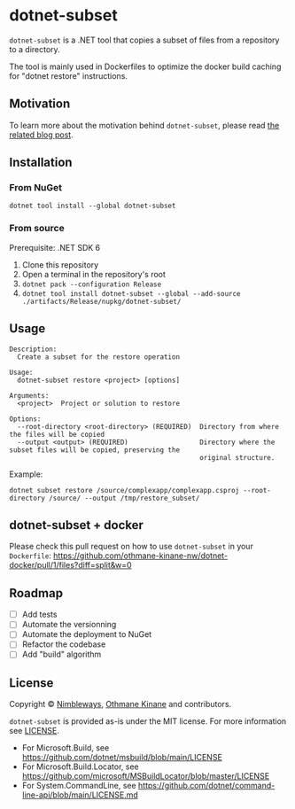 # dotnet-subset

`dotnet-subset` is a .NET tool that copies a subset of files from a repository to a directory.

The tool is mainly used in Dockerfiles to optimize the docker build caching for "dotnet restore" instructions.

## Motivation

To learn more about the motivation behind `dotnet-subset`, please read [the related blog post](https://blog.nimbleways.com/p/45d44a69-5460-4fb3-aacb-be7419b27aad/).

## Installation
### From NuGet
```
dotnet tool install --global dotnet-subset
```
### From source
Prerequisite: .NET SDK 6

1. Clone this repository
2. Open a terminal in the repository's root
3. `dotnet pack --configuration Release`
4. `dotnet tool install dotnet-subset --global --add-source ./artifacts/Release/nupkg/dotnet-subset/`

## Usage
```
Description:
  Create a subset for the restore operation

Usage:
  dotnet-subset restore <project> [options]

Arguments:
  <project>  Project or solution to restore

Options:
  --root-directory <root-directory> (REQUIRED)  Directory from where the files will be copied
  --output <output> (REQUIRED)                  Directory where the subset files will be copied, preserving the
                                                original structure.
```

Example:
```
dotnet subset restore /source/complexapp/complexapp.csproj --root-directory /source/ --output /tmp/restore_subset/
```

## dotnet-subset + docker
Please check this pull request on how to use `dotnet-subset` in your `Dockerfile`: https://github.com/othmane-kinane-nw/dotnet-docker/pull/1/files?diff=split&w=0

## Roadmap
- [ ] Add tests
- [ ] Automate the versionning
- [ ] Automate the deployment to NuGet
- [ ] Refactor the codebase
- [ ] Add "build" algorithm

## License

Copyright © [Nimbleways](https://www.nimbleways.com/), [Othmane Kinane](https://github.com/othmane-kinane-nw) and contributors.

`dotnet-subset` is provided as-is under the MIT license. For more information see [LICENSE](https://github.com/nimbleways/dotnet-subset/blob/main/LICENSE).

* For Microsoft.Build, see https://github.com/dotnet/msbuild/blob/main/LICENSE
* For Microsoft.Build.Locator, see https://github.com/microsoft/MSBuildLocator/blob/master/LICENSE
* For System.CommandLine, see https://github.com/dotnet/command-line-api/blob/main/LICENSE.md

